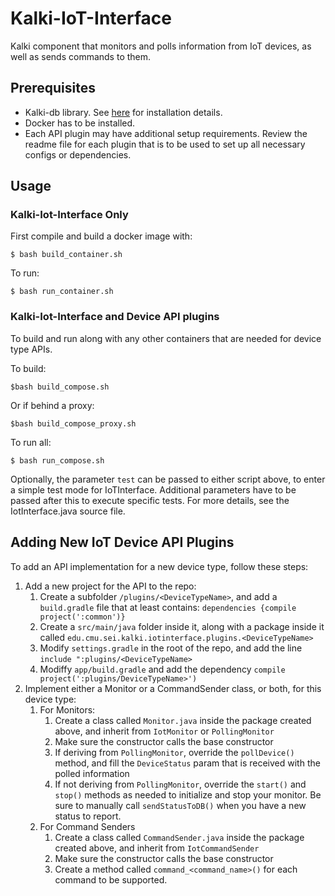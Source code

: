 # Kalki-IoT-Interface
Kalki component that monitors and polls information from IoT devices, as well as sends commands to them.

## Prerequisites
- Kalki-db library. See [here](https://github.com/SEI-TAS/kalki-db) for installation details.
- Docker has to be installed.
- Each API plugin may have additional setup requirements. Review the readme file for each plugin that is to be used to set up all necessary configs or dependencies.

## Usage
### Kalki-Iot-Interface Only 
First compile and build a docker image with:

```
$ bash build_container.sh
```

To run:

```
$ bash run_container.sh
```

### Kalki-Iot-Interface and Device API plugins
To build and run along with any other containers that are needed for device type APIs.

To build:
```
$bash build_compose.sh
```

Or if behind a proxy:
```
$bash build_compose_proxy.sh
```

To run all:
```
$ bash run_compose.sh
```

Optionally, the parameter ``test`` can be passed to either script above, to enter a simple test mode for  IoTInterface. Additional parameters have to be passed after this to execute specific tests. For more details, see the IotInterface.java source file.

## Adding New IoT Device API Plugins
To add an API implementation for a new device type, follow these steps:

1. Add a new project for the API to the repo: 
    1. Create a subfolder `/plugins/<DeviceTypeName>`, and add a `build.gradle` file that at least contains: `dependencies {compile project(':common')}`
    1. Create a `src/main/java` folder inside it, along with a package inside it called `edu.cmu.sei.kalki.iotinterface.plugins.<DeviceTypeName>`
    1. Modify `settings.gradle` in the root of the repo, and add the line `include ":plugins/<DeviceTypeName>`
    1. Modiffy `app/build.gradle` and add the dependency `compile project(':plugins/DeviceTypeName>')`
1. Implement either a Monitor or a CommandSender class, or both, for this device type:
    1. For Monitors:
        1. Create a class called `Monitor.java` inside the package created above, and inherit from `IotMonitor` or `PollingMonitor`
        1. Make sure the constructor calls the base constructor
        1. If deriving from `PollingMonitor`, override the `pollDevice()` method, and fill the `DeviceStatus` param that is received with the polled information
        1. If not deriving from `PollingMonitor`, override the `start()` and `stop()` methods as needed to initialize and stop your monitor. Be sure to manually call `sendStatusToDB()` when you have a new status to report.
    1. For Command Senders
        1. Create a class called `CommandSender.java` inside the package created above, and inherit from `IotCommandSender`
        1. Make sure the constructor calls the base constructor
        1. Create a method called `command_<command_name>()` for each command to be supported.
        